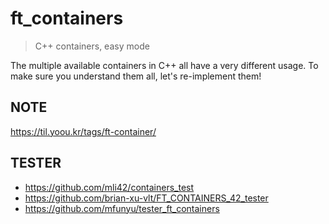 # ft_containers

> C++ containers, easy mode

The multiple available containers in C++ all have a very different usage. To make sure you understand them all, let's re-implement them!

## NOTE

https://til.yoou.kr/tags/ft-container/

## TESTER

- https://github.com/mli42/containers_test
- https://github.com/brian-xu-vlt/FT_CONTAINERS_42_tester
- https://github.com/mfunyu/tester_ft_containers
